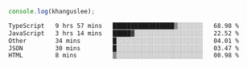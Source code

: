```js
console.log(khanguslee);
```

<!--START_SECTION:waka-->

```txt
TypeScript   9 hrs 57 mins   █████████████████▒░░░░░░░   68.98 %
JavaScript   3 hrs 14 mins   █████▓░░░░░░░░░░░░░░░░░░░   22.52 %
Other        34 mins         █░░░░░░░░░░░░░░░░░░░░░░░░   04.01 %
JSON         30 mins         █░░░░░░░░░░░░░░░░░░░░░░░░   03.47 %
HTML         8 mins          ▒░░░░░░░░░░░░░░░░░░░░░░░░   00.98 %
```

<!--END_SECTION:waka-->

<!--
**khanguslee/khanguslee** is a ✨ _special_ ✨ repository because its `README.md` (this file) appears on your GitHub profile.

Here are some ideas to get you started:

- 🔭 I’m currently working on ...
- 🌱 I’m currently learning ...
- 👯 I’m looking to collaborate on ...
- 🤔 I’m looking for help with ...
- 💬 Ask me about ...
- 📫 How to reach me: ...
- 😄 Pronouns: ...
- ⚡ Fun fact: ...
-->
